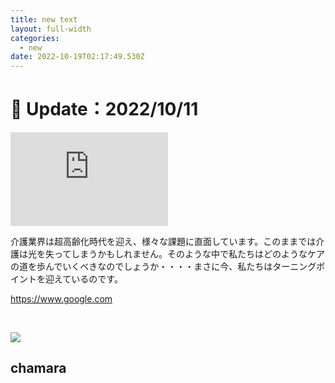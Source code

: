 ```yaml
---
title: new text
layout: full-width
categories:
  - new
date: 2022-10-19T02:17:49.530Z
---
```

<h1 class="black-600 text-right text-xs"> 🔄 Update：2022/10/11</h1>

<div class=" flex items-center justify-center" >
<iframe  src="https://www.youtube-nocookie.com/embed/p6h-rYSVX90?start=13"width="50%" frameborder="0" 
allowfullscreen="allowfullscreen"></iframe><br>

介護業界は超高齢化時代を迎え、様々な課題に直面しています。このままでは介護は光を失ってしまうかもしれません。そのような中で私たちはどのようなケアの道を歩んでいくべきなのでしょうか・・・・まさに今、私たちはターニングポイントを迎えているのです。<br>

<div class="bg-green-400 bg-opacity-50 p-2 w-full h-full">

<span class="text-xl text-green-500 font-bold"><https://www.google.com></span>

</div><br>

<img src="[images/hi1.png](images/hi1.png)"></img>

<h2 class="text-black-600 text-600 text-left text-xs">chamara</h2>